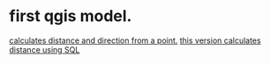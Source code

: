 # first qgis model.
[calculates distance and direction from a point.](distDirFromPoint.model3)
[this version calculates distance using SQL](qgisModelSQL.md)
